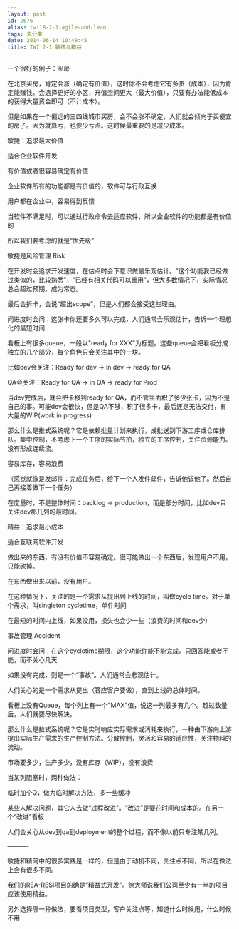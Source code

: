 ```yaml
---
layout: post
id: 2676
alias: twi18-2-1-agile-and-lean
tags: 未分类
date: 2014-06-14 10:49:45
title: TWI 2-1 敏捷与精益
---
```


一个很好的例子：买房

在北京买房，肯定会涨（确定有价值），这时你不会考虑它有多贵（成本），因为肯定能赚钱。会选择更好的小区，升值空间更大（最大价值），只要有办法能低成本的获得大量资金即可（不计成本）。

但是如果在一个偏远的三四线城市买房，会不会涨不确定，人们就会倾向于买便宜的房子。因为就算亏，也要少亏点。这时候最重要的是减少成本。

敏捷：追求最大价值

适合企业软件开发

有价值或者很容易确定有价值

企业软件所有的功能都是有价值的，软件可与行政互换

用户都在企业中，容易得到反馈

当软件不满足时，可以通过行政命令去适应软件，所以企业软件的功能都是有价值的

所以我们要考虑的就是“优先级”

敏捷是风险管理 Risk

在开发时会追求开发速度，在估点时会下意识做最乐观估计。“这个功能我已经做过类似的，比较熟悉”，“已经有相关代码可以重用”，但大多数情况下，实际情况总会超过预期，成为常态。

最后会拆卡，会说“超出scope”，但是人们都会接受这些理由。

问进度时会问：这张卡你还要多久可以完成，人们通常会乐观估计，告诉一个理想化的最短时间

看板上有很多queue，一般以"ready for XXX"为标题。这些queue会把看板分成独立的几个部分，每个角色只会关注其中的一块。

比如dev会关注：Ready for dev -> in dev -> ready for QA

QA会关注：Ready for QA -> in QA -> ready for Prod

当dev完成后，就会把卡移到ready for QA，而不管里面积了多少张卡，因为不是自己的事。可能dev会很快，但是QA不够，积了很多卡，最后还是无法交付，有大量的WIP(work in progress)

那么什么是推式系统呢？它是依赖批量计划来执行，成批送到下游工序或仓库排队。集中控制，不考虑下一个工序的实际节拍，独立的工序控制，关注资源能力。没有形成连续流。

容易库存，容易浪费

（感觉就像是发邮件：完成任务后，给下一个人发件邮件，告诉他该他了。然后自己再接着做下一个任务）

在度量时，不是整体时间：backlog -> production，而是部分时间，比如dev只关注dev那几列的最时间。

精益：追求最小成本

适合互联网软件开发

做出来的东西，有没有价值不容易确定。很可能做出一个东西后，发现用户不用，只能砍掉。

在东西做出来以前，没有用户。

在这种情况下，关注的是一个需求从提出到上线的时间，叫做cycle time。对于单个需求，叫singleton cycletime，单件时间

在最短的时间内上线，如果没用，损失也会少一些（浪费的时间和dev少）

事故管理 Accident

问进度时会问：在这个cycletime期限，这个功能你能不能完成。只回答能或者不能，而不关心几天

如果没有完成，则是一个“事故”。人们通常会悲观估计。

人们关心的是一个需求从提出（答应客户要做），直到上线的总体时间。

看板上没有Queue，每个列上有一个"MAX"值，说这一列最多有几个。超过数量后，人们就要尽快解决。

那么什么是拉式系统呢？它是实时响应实际需求或消耗来执行，一种由下游向上游提出实际生产需求的生产控制方法。分散控制，灵活和容易的适应性，关注物料的流动。

市场要多少，生产多少，没有库存（WIP），没有浪费

当某列阻塞时，两种做法：

临时加个Q，做为临时解决方法，多一些缓冲

某些人解决问题，其它人去做“过程改进”。“改进”是要花时间和成本的。在另一个“改进”看板

人们会关心从dev到qa到deployment的整个过程，而不像以前只专注某几列。

&#8212;&#8212;&#8212;-

敏捷和精简中的很多实践是一样的，但是由于动机不同，关注点不同，所以在做法上会有很多不同。

我们的REA-RESI项目的确是“精益式开发”。徐大师说我们公司至少有一半的项目应该使用精益。

另外选择哪一种做法，要看项目类型，客户关注点等，知道什么时候用，什么时候不用
